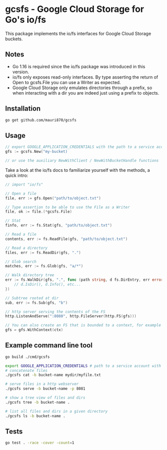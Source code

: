 # gcsfs - Google Cloud Storage for Go's io/fs

This package implements the io/fs interfaces for Google Cloud Storage buckets.

## Notes

- Go 1.16 is required since the io/fs package was introduced in this version.
- io/fs only exposes read-only interfaces. By type asserting the return of Open to gcsfs.File you can use a Writer as expected.
- Google Cloud Storage only emulates directories through a prefix, so when interacting with a dir you are indeed just using a prefix to objects.

## Installation

```bash
go get github.com/mauri870/gcsfs
```

## Usage

```go
// export GOOGLE_APPLICATION_CREDENTIALS with the path to a service account
gfs := gcsfs.New("my-bucket)

// or use the auxiliary NewWithClient / NewWithBucketHandle functions
```

Take a look at the io/fs docs to familiarize yourself with the methods, a quick intro:

```go
// import "io/fs"

// Open a file
file, err := gfs.Open("path/to/object.txt")

// Type assertion to be able to use the File as a Writer
file, ok := file.(*gcsfs.File)

// Stat
finfo, err := fs.Stat(gfs, "path/to/object.txt")

// Read a file
contents, err := fs.ReadFile(gfs, "path/to/object.txt")

// Read a directory
files, err := fs.ReadDir(gfs, ".")

// Glob search
matches, err := fs.Glob(gfs, "a/*")

// Walk directory tree
err := fs.WalkDir(gfs, ".", func (path string, d fs.DirEntry, err error) error {
	// d.IsDir(), d.Info(), etc...
})

// Subtree rooted at dir
sub, err := fs.Sub(gfs, "b")

// http server serving the contents of the FS
http.ListenAndServe(":8080", http.FileServer(http.FS(gfs)))

// You can also create an FS that is bounded to a context, for example a timeout
gfs = gfs.WithContext(ctx)
```

## Example command line tool

```bash
go build ./cmd/gcsfs

export GOOGLE_APPLICATION_CREDENTIALS # path to a service account with bucket access
# concatenate files
./gcsfs cat -b bucket-name mydir/myfile.txt

# serve files in a http webserver
./gcsfs serve -b bucket-name -p 8081

# show a tree view of files and dirs
./gcsfs tree -b bucket-name .

# list all files and dirs in a given directory
./gcsfs ls -b bucket-name .
```

## Tests

```bash
go test . -race -cover -count=1
```
